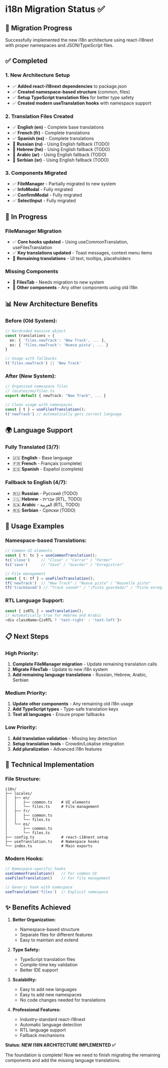 # i18n Migration Status ✅

## 🎯 **Migration Progress**

Successfully implemented the new i18n architecture using react-i18next with proper namespaces and JSON/TypeScript files.

## ✅ **Completed**

### **1. New Architecture Setup**
- ✅ **Added react-i18next dependencies** to package.json
- ✅ **Created namespace-based structure** (common, files)
- ✅ **Setup TypeScript translation files** for better type safety
- ✅ **Created modern useTranslation hooks** with namespace support

### **2. Translation Files Created**
- ✅ **English (en)** - Complete base translations
- ✅ **French (fr)** - Complete translations  
- ✅ **Spanish (es)** - Complete translations
- 🔄 **Russian (ru)** - Using English fallback (TODO)
- 🔄 **Hebrew (he)** - Using English fallback (TODO)
- 🔄 **Arabic (ar)** - Using English fallback (TODO)
- 🔄 **Serbian (sr)** - Using English fallback (TODO)

### **3. Components Migrated**
- ✅ **FileManager** - Partially migrated to new system
- ✅ **InfoModal** - Fully migrated
- ✅ **ConfirmModal** - Fully migrated  
- ✅ **SelectInput** - Fully migrated

## 🔄 **In Progress**

### **FileManager Migration**
- ✅ **Core hooks updated** - Using useCommonTranslation, useFilesTranslation
- ✅ **Key translations updated** - Toast messages, context menu items
- 🔄 **Remaining translations** - UI text, tooltips, placeholders

### **Missing Components**
- 🔄 **FilesTab** - Needs migration to new system
- 🔄 **Other components** - Any other components using old i18n

## 📊 **New Architecture Benefits**

### **Before (Old System):**
```typescript
// Hardcoded massive object
const translations = {
  en: { 'files.newTrack': 'New Track', ... },
  es: { 'files.newTrack': 'Nueva pista', ... }
}

// Usage with fallbacks
t('files.newTrack') || 'New Track'
```

### **After (New System):**
```typescript
// Organized namespace files
// locales/en/files.ts
export default { newTrack: "New Track", ... }

// Clean usage with namespaces
const { t } = useFilesTranslation();
t('newTrack') // Automatically gets correct language
```

## 🌍 **Language Support**

### **Fully Translated (3/7):**
- 🇺🇸 **English** - Base language
- 🇫🇷 **French** - Français (complete)
- 🇪🇸 **Spanish** - Español (complete)

### **Fallback to English (4/7):**
- 🇷🇺 **Russian** - Русский (TODO)
- 🇮🇱 **Hebrew** - עברית (RTL, TODO)
- 🇸🇦 **Arabic** - العربية (RTL, TODO)  
- 🇷🇸 **Serbian** - Српски (TODO)

## 🔧 **Usage Examples**

### **Namespace-based Translations:**
```typescript
// Common UI elements
const { t: tc } = useCommonTranslation();
tc('close')     // "Close" / "Cerrar" / "Fermer"
tc('save')      // "Save" / "Guardar" / "Enregistrer"

// File management
const { t: tf } = useFilesTranslation();
tf('newTrack')  // "New Track" / "Nueva pista" / "Nouvelle piste"
tf('trackSaved') // "Track saved!" / "¡Pista guardada!" / "Piste enregistrée !"
```

### **RTL Language Support:**
```typescript
const { isRTL } = useTranslation();
// Automatically true for Hebrew and Arabic
<div className={isRTL ? 'text-right' : 'text-left'}>
```

## 📋 **Next Steps**

### **High Priority:**
1. **Complete FileManager migration** - Update remaining translation calls
2. **Migrate FilesTab** - Update to new i18n system
3. **Add remaining language translations** - Russian, Hebrew, Arabic, Serbian

### **Medium Priority:**
1. **Update other components** - Any remaining old i18n usage
2. **Add TypeScript types** - Type-safe translation keys
3. **Test all languages** - Ensure proper fallbacks

### **Low Priority:**
1. **Add translation validation** - Missing key detection
2. **Setup translation tools** - Crowdin/Lokalise integration
3. **Add pluralization** - Advanced i18n features

## 🚀 **Technical Implementation**

### **File Structure:**
```
i18n/
├── locales/
│   ├── en/
│   │   ├── common.ts    # UI elements
│   │   └── files.ts     # File management
│   ├── fr/
│   │   ├── common.ts
│   │   └── files.ts
│   └── es/
│       ├── common.ts
│       └── files.ts
├── config.ts            # react-i18next setup
├── useTranslation.ts    # Namespace hooks
└── index.ts             # Main exports
```

### **Modern Hooks:**
```typescript
// Namespace-specific hooks
useCommonTranslation()   // For common UI
useFilesTranslation()    // For file management

// Generic hook with namespace
useTranslation('files')  // Explicit namespace
```

## ✨ **Benefits Achieved**

1. **Better Organization:**
   - Namespace-based structure
   - Separate files for different features
   - Easy to maintain and extend

2. **Type Safety:**
   - TypeScript translation files
   - Compile-time key validation
   - Better IDE support

3. **Scalability:**
   - Easy to add new languages
   - Easy to add new namespaces
   - No code changes needed for translations

4. **Professional Features:**
   - Industry-standard react-i18next
   - Automatic language detection
   - RTL language support
   - Fallback mechanisms

**Status: NEW I18N ARCHITECTURE IMPLEMENTED ✅**

The foundation is complete! Now we need to finish migrating the remaining components and add the missing language translations.